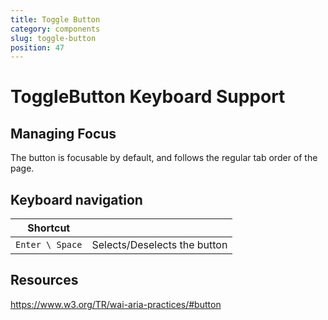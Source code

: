 ```yaml
---
title: Toggle Button
category: components
slug: toggle-button
position: 47
---
```

# ToggleButton Keyboard Support

## Managing Focus

The button is focusable by default, and follows the regular tab order of the page.

## Keyboard navigation

| Shortcut| |
|---------------------|---------------------|
|`Enter \ Space`| Selects/Deselects the button|

## Resources

https://www.w3.org/TR/wai-aria-practices/#button
